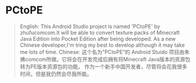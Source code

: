 # PCtoPE

>English:
    This Android Studio project is named 'PCtoPE' by zhufucomcom.It will be able to convert texture packs of Minecraft Java Edition into Pocket Edition after being developed.
    As a new Chinese developer,I'm tring my best to develop although it may take me lots of time.
>Chinese:
    这个名为"PCtoPE“的 Android Stuido 项目由朱拂comcom所做。它将会在开发完成后拥有将Minecraft Java版本的资源包转为PE版本资源包的功能。 
    作为一个新手中国开发者，尽管将会花我很多时间，但是我仍然会尽我所能。
